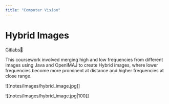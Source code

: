 ```yaml
---
title: "Computer Vision"
---
```


# Hybrid Images

[Gitlabs🔗](https://git.soton.ac.uk/ik1g19/visioncw2)

This coursework involved merging high and low frequencies from different images using Java and OpenIMAJ to create Hybrid images, where lower frequencies become more prominent at distance and higher frequencies at close range.

![[notes/Images/hybrid_image.jpg]]

![[notes/Images/hybrid_image.jpg|100]]